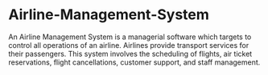 # Airline-Management-System
An Airline Management System is a managerial software which targets to control all operations of an airline. Airlines provide transport services for their passengers. This system involves the scheduling of flights, air ticket reservations, flight cancellations, customer support, and staff management.
